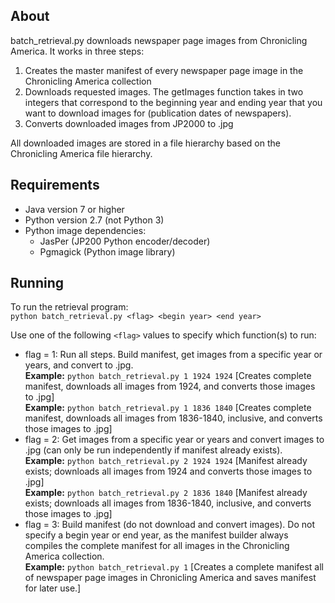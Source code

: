 ## About ##
batch_retrieval.py downloads newspaper page images from Chronicling America. It works in three steps:

1. Creates the master manifest of every newspaper page image in the Chronicling America collection
2. Downloads requested images. The getImages function takes in two integers that correspond to the beginning year and ending year that you want to download images for (publication dates of newspapers).
3. Converts downloaded images from JP2000 to .jpg

All downloaded images are stored in a file hierarchy based on the Chronicling America file hierarchy.

## Requirements ##
* Java version 7 or higher  
* Python version 2.7 (not Python 3)  
* Python image dependencies:  
  * JasPer (JP200 Python encoder/decoder)  
  * Pgmagick (Python image library)

## Running ##
To run the retrieval program:  
`python batch_retrieval.py <flag> <begin year> <end year>`

Use one of the following `<flag>` values to specify which function(s) to run:
* flag = 1: Run all steps. Build manifest, get images from a specific year or years, and convert to .jpg.  
**Example:** `python batch_retrieval.py 1 1924 1924` [Creates complete manifest, downloads all images from 1924, and converts those images to .jpg]  
**Example:** `python batch_retrieval.py 1 1836 1840` [Creates complete manifest, downloads all images from 1836-1840, inclusive, and converts those images to .jpg]  
* flag = 2: Get images from a specific year or years and convert images to .jpg (can only be run independently if manifest already exists).    
**Example:** `python batch_retrieval.py 2 1924 1924` [Manifest already exists; downloads all images from 1924 and converts those images to .jpg]  
**Example:** `python batch_retrieval.py 2 1836 1840` [Manifest already exists; downloads all images from 1836-1840, inclusive, and converts those images to .jpg]
* flag = 3: Build manifest (do not download and convert images). Do not specify a begin year or end year, as the manifest builder always compiles the complete manifest for all images in the Chronicling America collection.  
**Example:** `python batch_retrieval.py 1` [Creates a complete manifest all of newspaper page images in Chronicling America and saves manifest for later use.]
